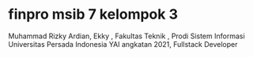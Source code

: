 # finpro msib 7 kelompok 3
Muhammad Rizky Ardian, 
Ekky , 
Fakultas Teknik , Prodi Sistem Informasi Universitas Persada Indonesia YAI angkatan 2021,  Fullstack Developer


